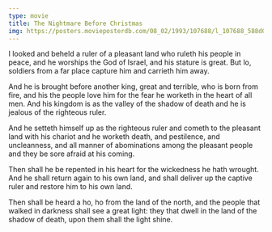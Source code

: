 ```yaml
---
type: movie
title: The Nightmare Before Christmas
img: https://posters.movieposterdb.com/08_02/1993/107688/l_107688_588d0b6b.jpg
---
```


I looked and beheld a ruler of a pleasant land who ruleth his people in peace, and he worships the God of Israel, and his stature is great. But lo, soldiers from a far place capture him and carrieth him away.

And he is brought before another king, great and terrible, who is born from fire, and his the people love him for the fear he worketh in the heart of all men. And his kingdom is as the valley of the shadow of death and he is jealous of the righteous ruler.

And he setteth himself up as the righteous ruler and cometh to the pleasant land with his chariot and he worketh death, and pestilence, and uncleanness, and all manner of abominations among the pleasant people and they be sore afraid at his coming.

Then shall he be repented in his heart for the wickedness he hath wrought. And he shall return again to his own land, and shall deliver up the captive ruler and restore him to his own land.

Then shall be heard a ho, ho from the land of the north, and the people that walked in darkness shall see a great light: they that dwell in the land of the shadow of death, upon them shall the light shine.
